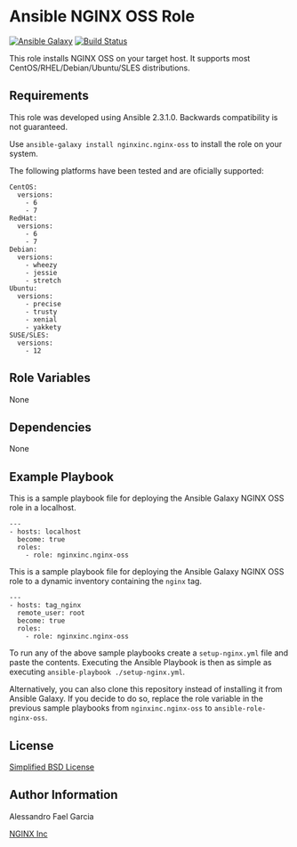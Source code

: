 Ansible NGINX OSS Role
======================

[![Ansible Galaxy](https://img.shields.io/badge/galaxy-nginxinc.nginx--oss-5bbdbf.svg)](https://galaxy.ansible.com/nginxinc/nginx-oss)
[![Build Status](https://travis-ci.org/nginxinc/ansible-role-nginx-oss.svg?branch=master)](https://travis-ci.org/nginxinc/ansible-role-nginx-oss)

This role installs NGINX OSS on your target host. It supports most CentOS/RHEL/Debian/Ubuntu/SLES distributions.

Requirements
------------

This role was developed using Ansible 2.3.1.0. Backwards compatibility is not guaranteed.

Use `ansible-galaxy install nginxinc.nginx-oss` to install the role on your system.

The following platforms have been tested and are oficially supported:

    CentOS:
      versions:
        - 6
        - 7
    RedHat:
      versions:
        - 6
        - 7
    Debian:
      versions:
        - wheezy
        - jessie
        - stretch
    Ubuntu:
      versions:
        - precise
        - trusty
        - xenial
        - yakkety
    SUSE/SLES:
      versions:
        - 12

Role Variables
--------------

None

Dependencies
------------

None

Example Playbook
----------------

This is a sample playbook file for deploying the Ansible Galaxy NGINX OSS role in a localhost.

    ---
    - hosts: localhost
      become: true
      roles:
        - role: nginxinc.nginx-oss

This is a sample playbook file for deploying the Ansible Galaxy NGINX OSS role to a dynamic inventory containing the `nginx` tag.

    ---
    - hosts: tag_nginx
      remote_user: root
      become: true
      roles:
        - role: nginxinc.nginx-oss

To run any of the above sample playbooks create a `setup-nginx.yml` file and paste the contents. Executing the Ansible Playbook is then as simple as executing `ansible-playbook ./setup-nginx.yml`.

Alternatively, you can also clone this repository instead of installing it from Ansible Galaxy. If you decide to do so, replace the role variable in the previous sample playbooks from `nginxinc.nginx-oss` to `ansible-role-nginx-oss`.

License
-------

[Simplified BSD License](https://github.com/nginxinc/ansible-role-nginx-oss/blob/master/LICENSE)

Author Information
------------------

Alessandro Fael Garcia

[NGINX Inc](https://www.nginx.com/)
